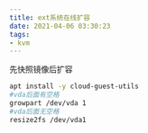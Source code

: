 ```yaml
---
title: ext系统在线扩容
date: 2021-04-06 03:30:23
tags:
- kvm
---
```




先快照镜像后扩容

```bash
apt install -y cloud-guest-utils
#vda后面有空格
growpart /dev/vda 1
#vda后面无空格
resize2fs /dev/vda1
```

